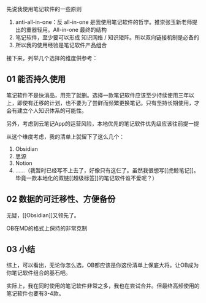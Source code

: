 先说我使用笔记软件的一些原则

1. anti-all-in-one：反 all-in-one 是我使用笔记软件的哲学。推崇张玉新老师提出的重器轻用。All-in-one 最终的结构
2. 笔记软件，至少要可以形成 知识网络 / 知识矩阵。所以双向链接机制是必备的
3. 所以我的使用经验是笔记软件产品组合

接下来，列举几个选择的维度供参考：
## 01 能否持久使用

笔记软件不是快消品，用完了就删。选择一款笔记软件应该至少持续使用三年以上，即使有迁移的计划，也不要为了尝鲜而频繁更换笔记。只有坚持长期使用，才会有建立个人知识体系的可能性。

另外，考虑到云笔记App的运营风险，本地优先的笔记软件优先级应该往前提一提

从这个维度考虑，我的清单上就留下了这么几个：
1. Obsidian
2. 思源
3. Notion
4. ……（我暂时已经写不上去了，好像只有这仨了。虽然我很想写[[虎鲸笔记]]。毕竟一款本地化的双链[[超级标签]]的笔记软件谁不爱呢？）

## 02 数据的可迁移性、方便备份

无疑，[[Obsidian]]又领先了。

OB在MD的格式上保持的非常克制

## 03 小结

综上，可以看出，无论你怎么选，OB都应该是你这份清单上保底大将。让OB成为你笔记软件组合的基石吧。

实际上，我在同时使用的笔记软件非常之多，我也在尝试合并。但最终高频使用的笔记软件也要有3-4款。
